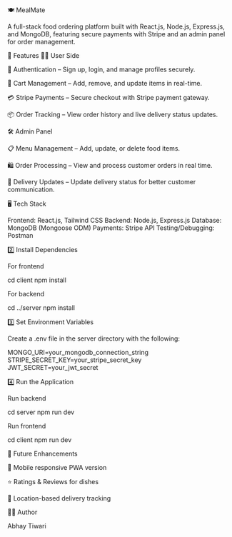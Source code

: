 🍽️ MealMate

A full-stack food ordering platform built with React.js, Node.js, Express.js, and MongoDB, featuring secure payments with Stripe and an admin panel for order management.

🚀 Features
👨‍🍳 User Side

🔐 Authentication – Sign up, login, and manage profiles securely.

🛒 Cart Management – Add, remove, and update items in real-time.

💳 Stripe Payments – Secure checkout with Stripe payment gateway.

📦 Order Tracking – View order history and live delivery status updates.

🛠️ Admin Panel

📋 Menu Management – Add, update, or delete food items.

🛍️ Order Processing – View and process customer orders in real time.

🚚 Delivery Updates – Update delivery status for better customer communication.

🖥️ Tech Stack

Frontend: React.js, Tailwind CSS
Backend: Node.js, Express.js
Database: MongoDB (Mongoose ODM)
Payments: Stripe API
Testing/Debugging: Postman 



2️⃣ Install Dependencies

For frontend

cd client
npm install


For backend

cd ../server
npm install

3️⃣ Set Environment Variables

Create a .env file in the server directory with the following:

MONGO_URI=your_mongodb_connection_string  
STRIPE_SECRET_KEY=your_stripe_secret_key  
JWT_SECRET=your_jwt_secret  

4️⃣ Run the Application

Run backend

cd server
npm run dev


Run frontend

cd client
npm run dev

🎯 Future Enhancements

📱 Mobile responsive PWA version

⭐ Ratings & Reviews for dishes

📍 Location-based delivery tracking


👨‍💻 Author

Abhay Tiwari
